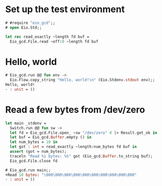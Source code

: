 # Set up the test environment

```ocaml
# #require "eio_gcd";;
# open Eio.Std;;
```

```ocaml
let rec read_exactly ~length fd buf =
  Eio_gcd.File.read ~off:0 ~length fd buf
```

# Hello, world

```ocaml
# Eio_gcd.run @@ fun env ->
  Eio.Flow.copy_string "Hello, world!\n" (Eio.Stdenv.stdout env);;
Hello, world!
- : unit = ()
```

# Read a few bytes from /dev/zero

```ocaml
let main _stdenv =
  Switch.run @@ fun sw ->
  let fd = Eio_gcd.File.open_ ~sw "/dev/zero" 0 |> Result.get_ok in
  let buf = Eio_gcd.Buffer.empty () in
  let num_bytes = 10 in
  let got : int = read_exactly ~length:num_bytes fd buf in
  assert (got = num_bytes);
  traceln "Read %i bytes: %S" got (Eio_gcd.Buffer.to_string buf);
  Eio_gcd.File.close fd
```

```ocaml
# Eio_gcd.run main;;
+Read 10 bytes: "\000\000\000\000\000\000\000\000\000\000"
- : unit = ()
```
